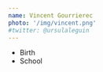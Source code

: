 ```yaml
---
name: Vincent Gourrierec
photo: '/img/vincent.png'
#twitter: @ursulaleguin
---
```


- Birth
- School
